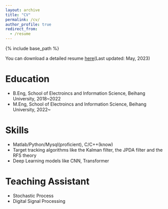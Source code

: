 ```yaml
---
layout: archive
title: "CV"
permalink: /cv/
author_profile: true
redirect_from:
  - /resume
---
```


{% include base_path %}

You can download a detailed resume [here](https://zhiyuan-yang.github.io/files/Resume.pdf)(Last updated: May, 2023)

Education
======
* B.Eng, School of Electroincs and Information Science, Beihang University, 2018~2022
* M.Eng, School of Electroincs and Information Science, Beihang University, 2022~

 
Skills
======
* Matlab/Python/Mysql(proficient), C/C++(know)
* Target tracking algorithms like the Kalman filter, the JPDA filter and the RFS theory
* Deep Learning models like CNN, Transformer


Teaching Assistant
======
* Stochastic Process
* Digital Signal Processing
  
